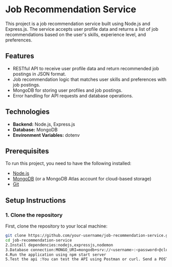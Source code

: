 # Job Recommendation Service

This project is a job recommendation service built using Node.js and Express.js. The service accepts user profile data and returns a list of job recommendations based on the user's skills, experience level, and preferences.

## Features

- RESTful API to receive user profile data and return recommended job postings in JSON format.
- Job recommendation logic that matches user skills and preferences with job postings.
- MongoDB for storing user profiles and job postings.
- Error handling for API requests and database operations.

## Technologies

- **Backend:** Node.js, Express.js
- **Database:** MongoDB
- **Environment Variables:** dotenv

## Prerequisites

To run this project, you need to have the following installed:

- [Node.js](https://nodejs.org/)
- [MongoDB](https://www.mongodb.com/) (or a MongoDB Atlas account for cloud-based storage)
- [Git](https://git-scm.com/)

## Setup Instructions

### 1. Clone the repository

First, clone the repository to your local machine:

```bash
git clone https://github.com/your-username/job-recommendation-service.git
cd job-recommendation-service
2.Install dependencies:nodejs,expressjs,nodemon
3.Database connection:MONGO_URI=mongodb+srv://<username>:<password>@cluster0.mongodb.net/job_recommendations?retryWrites=true&w=majority
4.Run the application using npm start server
5.Test the api :You can test the API using Postman or curl. Send a POST request to /api/recommend-jobs


